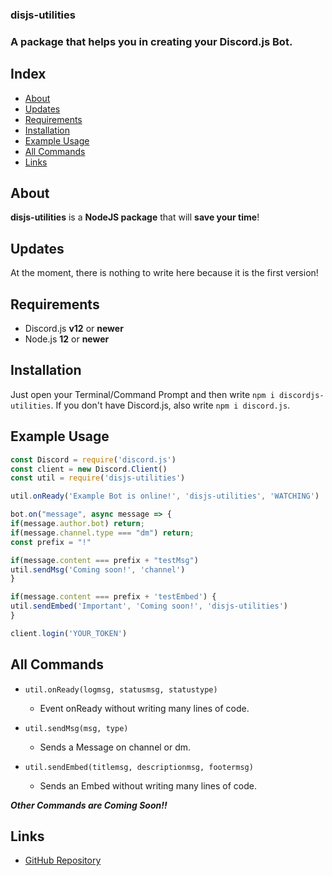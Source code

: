 ### disjs-utilities

### A package that helps you in creating your Discord.js Bot.


## Index

- [About](#about)
- [Updates](#updates)
- [Requirements](#requirements)
- [Installation](#installation)
- [Example Usage](#example-usage)
- [All Commands](#all-commands)
- [Links](#links)

## About

**disjs-utilities** is a **NodeJS package** that will **save your time**!

## Updates

At the moment, there is nothing to write here because it is the first version!

## Requirements

- Discord.js **v12** or **newer**
- Node.js **12** or **newer**

## Installation

Just open your Terminal/Command Prompt and then write `npm i discordjs-utilities`.
If you don't have Discord.js, also write `npm i discord.js`.

## Example Usage

```js
const Discord = require('discord.js')
const client = new Discord.Client()
const util = require('disjs-utilities')

util.onReady('Example Bot is online!', 'disjs-utilities', 'WATCHING')

bot.on("message", async message => {
if(message.author.bot) return;
if(message.channel.type === "dm") return;
const prefix = "!"

if(message.content === prefix + "testMsg")
util.sendMsg('Coming soon!', 'channel')
}

if(message.content === prefix + 'testEmbed') {
util.sendEmbed('Important', 'Coming soon!', 'disjs-utilities')
}

client.login('YOUR_TOKEN')
```

## All Commands

- `util.onReady(logmsg, statusmsg, statustype)`
  - Event onReady without writing many lines of code.
 
- `util.sendMsg(msg, type)`
  - Sends a Message on channel or dm.
 
- `util.sendEmbed(titlemsg, descriptionmsg, footermsg)`
  - Sends an Embed without writing many lines of code.
 
 ***Other Commands are Coming Soon!!***
 
 ## Links
 
 - [GitHub Repository](https://github.com/LukeIsHereToDevelop/disjs-utilities)
